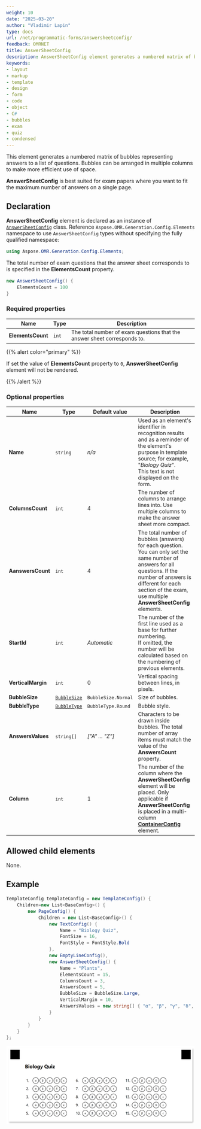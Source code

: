 ```yaml
---
weight: 10
date: "2025-03-20"
author: "Vladimir Lapin"
type: docs
url: /net/programmatic-forms/answersheetconfig/
feedback: OMRNET
title: AnswerSheetConfig
description: AnswerSheetConfig element generates a numbered matrix of bubbles arranged in multiple columns to make more efficient use of space.
keywords:
- layout
- markup
- template
- design
- form
- code
- object
- C#
- bubbles
- exam
- quiz
- condensed
---
```


This element generates a numbered matrix of bubbles representing answers to a list of questions. Bubbles can be arranged in multiple columns to make more efficient use of space.

**AnswerSheetConfig** is best suited for exam papers where you want to fit the maximum number of answers on a single page.

## Declaration

**AnswerSheetConfig** element is declared as an instance of [`AnswerSheetConfig`](https://reference.aspose.com/omr/net/aspose.omr.generation.config.elements/answersheetconfig/) class. Reference `Aspose.OMR.Generation.Config.Elements` namespace to use `AnswerSheetConfig` types without specifying the fully qualified namespace:

```csharp
using Aspose.OMR.Generation.Config.Elements;
```

The total number of exam questions that the answer sheet corresponds to is specified in the **ElementsCount** property.

```csharp
new AnswerSheetConfig() {
	ElementsCount = 100
}
```

### Required properties

Name | Type | Description
---- | ---- | -----------
**ElementsCount** | `int` | The total number of exam questions that the answer sheet corresponds to.

{{% alert color="primary" %}}

If set the value of **ElementsCount** property to `0`, **AnswerSheetConfig** element will not be rendered.

{{% /alert %}}

### Optional properties

Name | Type | Default value | Description
---- | ---- | ------------- | -----------
**Name** | `string` | _n/a_ | Used as an element's identifier in recognition results and as a reminder of the element's purpose in template source; for example, "_Biology Quiz_".<br />This text is not displayed on the form.
**ColumnsCount** | `int` | 4 | The number of columns to arrange lines into. Use multiple columns to make the answer sheet more compact.
**AanswersCount** | `int` | 4 | The total number of bubbles (answers) for each question.<br />You can only set the same number of answers for all questions. If the number of answers is different for each section of the exam, use multiple **AnswerSheetConfig** elements.
**StartId** | `int` | _Automatic_ | The number of the first line used as a base for further numbering.<br />If omitted, the number will be calculated based on the numbering of previous elements.
**VerticalMargin** | `int` | 0 | Vertical spacing between lines, in pixels.
**BubbleSize** | [`BubbleSize`](https://reference.aspose.com/omr/net/aspose.omr.generation/bubblesize/) | `BubbleSize.Normal` | Size of bubbles.
**BubbleType** | [`BubbleType`](https://reference.aspose.com/omr/net/aspose.omr.generation/bubbletype/) | `BubbleType.Round` | Bubble style.
**AnswersValues** | `string[]` | _["A" ... "Z"]_ | Characters to be drawn inside bubbles. The total number of array items must match the value of the **AnswersCount** property.
**Column** | `int` | 1 | The number of the column where the **AnswerSheetConfig** element will be placed. Only applicable if **AnswerSheetConfig** is placed in a multi-column [**ContainerConfig**](/omr/net/programmatic-forms/containerconfig/) element.

## Allowed child elements

None.

## Example

```csharp
TemplateConfig templateConfig = new TemplateConfig() {
	Children=new List<BaseConfig>() {
		new PageConfig() {
			Children = new List<BaseConfig>() {
				new TextConfig() {
					Name = "Biology Quiz",
					FontSize = 16,
					FontStyle = FontStyle.Bold
				},
				new EmptyLineConfig(),
				new AnswerSheetConfig() {
					Name = "Plants",
					ElementsCount = 15,
					ColumnsCount = 3,
					AnswersCount = 5,
					BubbleSize = BubbleSize.Large,
					VerticalMargin = 10,
					AnswersValues = new string[] { "α", "β", "γ", "δ", "ε" }
				}
			}
		}
	}
};
```

![answer_sheet example](answer_sheet-example.png)
